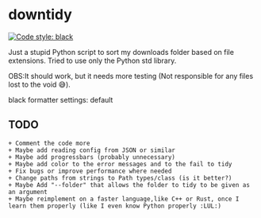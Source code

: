 # downtidy

[![Code style: black](https://img.shields.io/badge/code%20style-black-000000.svg)](https://github.com/psf/black)

Just a stupid Python script to sort my downloads folder based on file extensions.
Tried to use only the Python std library.

OBS:It should work, but it needs more testing (Not responsible for any files lost to the void 😅).

black formatter settings: default

## TODO

    + Comment the code more
    + Maybe add reading config from JSON or similar
    + Maybe add progressbars (probably unnecessary)
    + Maybe add color to the error messages and to the fail to tidy 
    + Fix bugs or improve performance where needed
    + Change paths from strings to Path types/class (is it better?)
    + Maybe Add "--folder" that allows the folder to tidy to be given as an argument
    + Maybe reimplement on a faster language,like C++ or Rust, once I learn them properly (like I even know Python properly :LUL:)
